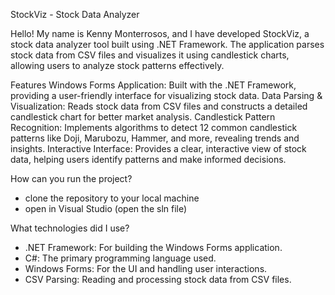 StockViz - Stock Data Analyzer

Hello! My name is Kenny Monterrosos, and I have developed StockViz, a stock data analyzer tool built using .NET Framework. The application parses stock data from CSV files and visualizes it using candlestick charts, allowing users to analyze stock patterns effectively.

Features
Windows Forms Application: Built with the .NET Framework, providing a user-friendly interface for visualizing stock data.
Data Parsing & Visualization: Reads stock data from CSV files and constructs a detailed candlestick chart for better market analysis.
Candlestick Pattern Recognition: Implements algorithms to detect 12 common candlestick patterns like Doji, Marubozu, Hammer, and more, revealing trends and insights.
Interactive Interface: Provides a clear, interactive view of stock data, helping users identify patterns and make informed decisions.

How can you run the project?
- clone the repository to your local machine
- open in Visual Studio (open the sln file)

What technologies did I use?
- .NET Framework: For building the Windows Forms application.
- C#: The primary programming language used.
- Windows Forms: For the UI and handling user interactions.
- CSV Parsing: Reading and processing stock data from CSV files.

